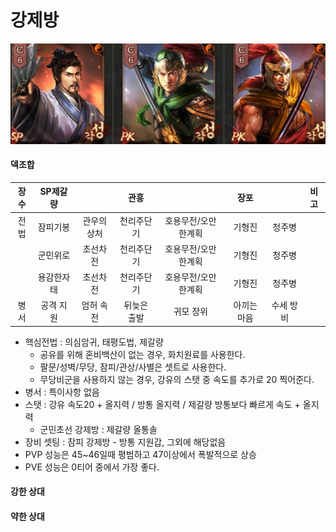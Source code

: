 # 강제방

![img](./../05.img/북벌창.png)

#### 덱조합

장수|SP제갈량||관흥||장포||비고|
|:---:|:---:|:----:|:---:|:----:|:---:|:----:|:----:|
|전법|잠피기봉|관우의상처|천리주단기|호용무전/오만한계획|기형진|청주병|
||군민위로|초선차전|천리주단기|호용무전/오만한계획|기형진|청주병|
||용감한자태|초선차전|천리주단기|호용무전/오만한계획|기형진|청주병|
|병서|공격 지원|엄허 속전|뒤늦은 출발|귀모 장위|아끼는 마음|수세 방비|

* 핵심전법 : 의심암귀, 태평도법, 제갈량
    * 공유를 위해 혼비백산이 없는 경우, 화치원료를 사용한다.
    * 팔문/성벽/무당, 잠피/관상/사별은 셋트로 사용한다.
    * 무당비군을 사용하지 않는 경우, 강유의 스탯 중 속도를 추가로 20 찍어준다.
* 병서 : 특이사항 없음
* 스탯 : 강유 속도20 + 올지력 / 방통 올지력 / 제갈량 방통보다 빠르게 속도 + 올지력
    * 군민초선 강제방 : 제갈량 올통솔
* 장비 셋팅 : 잠피 강제방 - 방통 지원갑, 그외에 해당없음
* PVP 성능은 45~46일때 평범하고 47이상에서 폭발적으로 상승
* PVE 성능은 0티어 중에서 가장 좋다.

#### 강한 상대

#### 약한 상대
